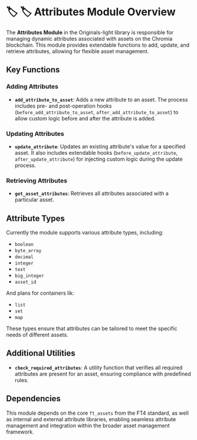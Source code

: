 # 🏷️ 🏷️ Attributes Module Overview

The **Attributes Module** in the Originals-light library is responsible for managing dynamic attributes associated with assets on the Chromia blockchain. This module provides extendable functions to add, update, and retrieve attributes, allowing for flexible asset management.

## Key Functions

### Adding Attributes

- **`add_attribute_to_asset`**: Adds a new attribute to an asset. The process includes pre- and post-operation hooks (`before_add_attribute_to_asset`, `after_add_attribute_to_asset`) to allow custom logic before and after the attribute is added.

### Updating Attributes

- **`update_attribute`**: Updates an existing attribute's value for a specified asset. It also includes extendable hooks (`before_update_attribute`, `after_update_attribute`) for injecting custom logic during the update process.

### Retrieving Attributes

- **`get_asset_attributes`**: Retrieves all attributes associated with a particular asset.

## Attribute Types

Currently the module supports various attribute types, including:

- `boolean`
- `byte_array`
- `decimal`
- `integer`
- `text`
- `big_integer`
- `asset_id`

And plans for containers lik:

- `list`
- `set`
- `map`

These types ensure that attributes can be tailored to meet the specific needs of different assets.

## Additional Utilities

- **`check_required_attributes`**: A utility function that verifies all required attributes are present for an asset, ensuring compliance with predefined rules.

## Dependencies

This module depends on the core `ft_assets` from the FT4 standard, as well as internal and external attribute libraries, enabling seamless attribute management and integration within the broader asset management framework.
